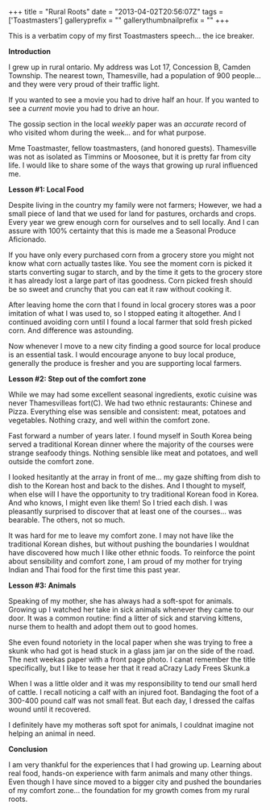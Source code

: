 +++
title = "Rural Roots"
date = "2013-04-02T20:56:07Z"
tags = ['Toastmasters']
galleryprefix = ""
gallerythumbnailprefix = ""
+++

This is a verbatim copy of my first Toastmasters speech... the ice breaker.

**Introduction**

I grew up in rural ontario. My address was Lot 17, Concession B, Camden
Township. The nearest town, Thamesville, had a population of 900 people... and
they were very proud of their traffic light.

If you wanted to see a movie you had to drive half an hour. If you wanted to
see a _current_ movie you had to drive an hour. 

The gossip section in the local _weekly_ paper was an _accurate_ record of who
visited whom during the week... and for what purpose.

Mme Toastmaster, fellow toastmasters, (and honored guests). Thamesville was
not as isolated as Timmins or Moosonee, but it is pretty far from city life.
I would like to share some of the ways that growing up rural influenced me.

**Lesson #1: Local Food**

Despite living in the country my family were not farmers; However, we had a
small piece of land that we used for land for pastures, orchards and crops.
Every year we grew enough corn for ourselves and to sell locally. And I can
assure with 100% certainty that this is made me a Seasonal Produce Aficionado.

If you have only every purchased corn from a grocery store you might not know
what corn actually tastes like. You see the moment corn is picked it starts
converting sugar to starch, and by the time it gets to the grocery store it
has already lost a large part of itas goodness. Corn picked fresh should
be so sweet and crunchy that you can eat it raw without cooking it. 

After leaving home the corn that I found in local grocery stores was a poor
imitation of what I was used to, so I stopped eating it altogether. And I
continued avoiding corn until I found a local farmer that sold fresh picked
corn. And difference was astounding. 

Now whenever I move to a new city finding a good source for local produce is
an essential task. I would encourage anyone to buy local produce, generally
the produce is fresher and you are supporting local farmers. 

**Lesson #2: Step out of the comfort zone**

While we may had some excellent seasonal ingredients, exotic cuisine was never
Thamesvilleas fort(C). We had two ethnic restaurants: Chinese and Pizza.
Everything else was sensible and consistent: meat, potatoes and vegetables.
Nothing crazy, and well within the comfort zone.

Fast forward a number of years later. I found myself in South Korea being
served a traditional Korean dinner where the majority of the courses were
strange seafoody things. Nothing sensible like meat and potatoes, and well
outside the comfort zone.

I looked hesitantly at the array in front of me... my gaze shifting from dish
to dish to the Korean host and back to the dishes. And I thought to myself,
when else will I have the opportunity to try traditional Korean food in
Korea. And who knows, I might even like them! So I tried each dish. I was
pleasantly surprised to discover that at least one of the courses... was
bearable. The others, not so much. 

It was hard for me to leave my comfort zone. I may not have like the
traditional Korean dishes, but without pushing the boundaries I wouldnat
have discovered how much I like other ethnic foods. To reinforce the point
about sensibility and comfort zone, I am proud of my mother for trying Indian
and Thai food for the first time this past year.

**Lesson #3: Animals**

Speaking of my mother, she has always had a soft-spot for animals. Growing up
I watched her take in sick animals whenever they came to our door. It was a
common routine: find a litter of sick and starving kittens, nurse them to
health and adopt them out to good homes.

She even found notoriety in the local paper when she was trying to free a
skunk who had got is head stuck in a glass jam jar on the side of the road.
The next weekas paper with a front page photo. I canat remember the
title specifically, but I like to tease her that it read aCrazy Lady Frees
Skunk.a

When I was a little older and it was my responsibility to tend our small herd
of cattle. I recall noticing a calf with an injured foot. Bandaging the foot
of a 300-400 pound calf was not small feat. But each day, I dressed the
calfas wound until it recovered.

I definitely have my motheras soft spot for animals, I couldnat imagine
not helping an animal in need.

**Conclusion**

I am very thankful for the experiences that I had growing up. Learning about
real food, hands-on experience with farm animals and many other things. Even
though I have since moved to a bigger city and pushed the boundaries of my
comfort zone... the foundation for my growth comes from my rural roots.

